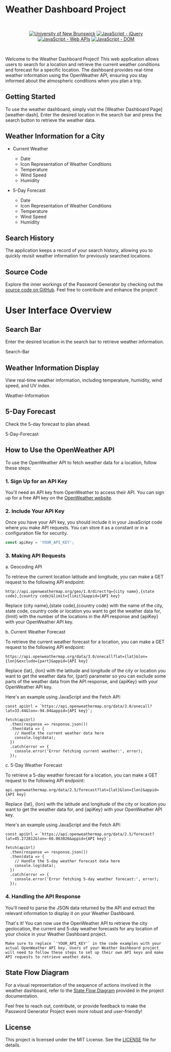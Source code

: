 
# Weather Dashboard Project

<br/>
<p align="center">
    <a href="https://unb.ca/cel/bootcamps/coding.html">
        <img alt="University of New Brunswick" src="https://img.shields.io/static/v1.svg?label=bootcamp&message=UNB&color=red" /></a>
    <a href="https://jquery.com/" >
        <img alt="JavaScript - jQuery" src="https://img.shields.io/static/v1.svg?label=JavaScripts&message=jQuery&color=blue" /></a>
    <a href="https://developer.mozilla.org/en-US/docs/Learn/JavaScript/Client-side_web_APIs/Introduction" >
        <img alt="JavaScript - Web APIs" src="https://img.shields.io/static/v1.svg?label=JavaScripts&message=Web APIs&color=green" /></a>
    <a href="https://developer.mozilla.org/en-US/docs/Web/API/Document_Object_Model/Traversing_an_HTML_table_with_JavaScript_and_DOM_Interfaces" >
        <img alt="JavaScript - DOM" src="https://img.shields.io/static/v1.svg?label=JavaScript&message=DOM&color=violet" /></a>
</p>
<br/>

Welcome to the Weather Dashboard Project! This web application allows users to search for a location and retrieve the current weather conditions and forecast for a specific location. The dashboard provides real-time weather information using the OpenWeather API, ensuring you stay informed about the atmospheric conditions when you plan a trip.

## Getting Started

To use the weather dashboard, simply visit the [Weather Dashboard Page][weather-dash]. Enter the desired location in the search bar and press the search button to retrieve the weather data.

## Weather Information for a City

-   Current Weather
    - Date
    - Icon Representation of Weather Conditions
    - Temperature
    - Wind Speed
    - Humidity

-   5-Day Forecast
    - Date
    - Icon Representation of Weather Conditions
    - Temperature
    - Wind Speed
    - Humidity

## Search History

The application keeps a record of your search history, allowing you to quickly revisit weather information for previously searched locations.


## Source Code
Explore the inner workings of the Password Generator by checking out the [source code on GitHub][javascript-code]. Feel free to contribute and enhance the project!

# User Interface Overview

## Search Bar

Enter the desired location in the search bar to retrieve weather information.

Search-Bar

## Weather Information Display

View real-time weather information, including temperature, humidity, wind speed, and UV index.

Weather-Information

## 5-Day Forecast

Check the 5-day forecast to plan ahead.

5-Day-Forecast

## How to Use the OpenWeather API

To use the OpenWeather API to fetch weather data for a location, follow these steps:

### 1. Sign Up for an API Key

You'll need an API key from OpenWeather to access their API. You can sign up for a free API key on the [OpenWeather website](https://openweathermap.org/api).

### 2. Include Your API Key

Once you have your API key, you should include it in your JavaScript code where you make API requests. You can store it as a constant or in a configuration file for security.

```javascript
const apiKey = 'YOUR_API_KEY';
```
### 3. Making API Requests

a. Geocoding API

To retrieve the current location latitude and longitude, you can make a GET request to the following API endpoint:

```
http://api.openweathermap.org/geo/1.0/direct?q={city name},{state code},{country code}&limit={limit}&appid={API key}
```

Replace {city name},{state code},{country code} with the name of the city, state code, country code or location you want to get the weather data for, {limit} with the number of the locations in the API response and {apiKey} with your OpenWeather API key.

b. Current Weather Forecast

To retrieve the current weather forecast for a location, you can make a GET request to the following API endpoint:

```
https://api.openweathermap.org/data/3.0/onecall?lat={lat}&lon={lon}&exclude={part}&appid={API key}
```

Replace {lat}, {lon} with the latitude and longitude of the city or location you want to get the weather data for, {part} parameter so you can exclude some parts of the weather data from the API response, and {apiKey} with your OpenWeather API key.

Here's an example using JavaScript and the Fetch API:

```
const apiUrl = `https://api.openweathermap.org/data/3.0/onecall?lat=33.44&lon=-94.04&appid={API key}`;

fetch(apiUrl)
  .then(response => response.json())
  .then(data => {
    // Handle the current weather data here
    console.log(data);
  })
  .catch(error => {
    console.error('Error fetching current weather:', error);
  });
  ```

c. 5-Day Weather Forecast

To retrieve a 5-day weather forecast for a location, you can make a GET request to the following API endpoint:
```
api.openweathermap.org/data/2.5/forecast?lat={lat}&lon={lon}&appid={API key}
```

Replace {lat}, {lon} with the latitude and longitude of the city or location you want to get the weather data for, and {apiKey} with your OpenWeather API key.

Here's an example using JavaScript and the Fetch API:

```
const apiUrl = `https://api.openweathermap.org/data/2.5/forecast?lat=45.272812&lon=-66.063026&appid={API key}`;

fetch(apiUrl)
  .then(response => response.json())
  .then(data => {
    // Handle the 5-day weather forecast data here
    console.log(data);
  })
  .catch(error => {
    console.error('Error fetching 5-day weather forecast:', error);
  });

```
### 4. Handling the API Response

You'll need to parse the JSON data returned by the API and extract the relevant information to display it on your Weather Dashboard.

That's it! You can now use the OpenWeather API to retrieve the city geolocation, the current and 5-day weather forecasts for any location of your choice in your Weather Dashboard project.

```
Make sure to replace `'YOUR_API_KEY'` in the code examples with your actual OpenWeather API key. Users of your Weather Dashboard project will need to follow these steps to set up their own API keys and make API requests to retrieve weather data.
```

## State Flow Diagram
For a visual representation of the sequence of actions involved in the weather dashboard, refer to the [State Flow Diagram][state-flow] provided in the project documentation.

Feel free to reach out, contribute, or provide feedback to make the Password Generator Project even more robust and user-friendly!

## License

This project is licensed under the MIT License. See the [LICENSE][MIT] file for details.

[pass-gen]: <https://naturuplift.github.io/password-generator/>
[javascript-code]: <https://github.com/naturuplift/weather-dashboard/blob/main/assets/scripts/script.js>
[state-flow]: <https://github.com/naturuplift/weather-dashboard/blob/main/assets/img/Weather%20Dashboard%20State%20Diagram%20v1.png>
[MIT]: <https://github.com/naturuplift/weather-dashboard/blob/main/LICENSE>
